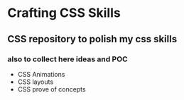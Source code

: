 # Crafting CSS Skills

## CSS repository to polish my css skills 

### also to collect here ideas and POC

   * CSS Animations 
   * CSS layouts
   * CSS prove of concepts
 

